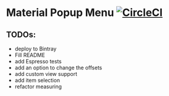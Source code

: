 # Material Popup Menu [![CircleCI](https://circleci.com/gh/zawadz88/MaterialPopupMenu.svg?style=svg)](https://circleci.com/gh/zawadz88/MaterialPopupMenu)

## TODOs:
* deploy to Bintray
* Fill README
* add Espresso tests
* add an option to change the offsets
* add custom view support
* add item selection
* refactor measuring
